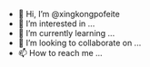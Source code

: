 - 👋 Hi, I’m @xingkongpofeite
- 👀 I’m interested in ...
- 🌱 I’m currently learning ...
- 💞️ I’m looking to collaborate on ...
- 📫 How to reach me ...

<!---
xingkongpofeite/xingkongpofeite is a ✨ special ✨ repository because its `README.md` (this file) appears on your GitHub profile.
You can click the Preview link to take a look at your changes.
--->
